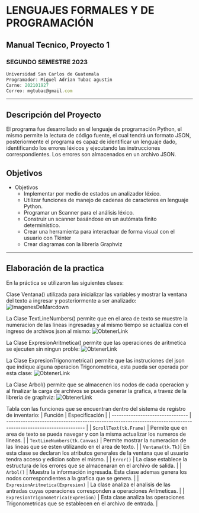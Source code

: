 # LENGUAJES FORMALES Y DE PROGRAMACIÓN
## Manual Tecnico, Proyecto 1
### SEGUNDO SEMESTRE 2023
```js
Universidad San Carlos de Guatemala
Programador: Miguel Adrian Tubac agustin
Carne: 202101927
Correo: mgtubac@gmail.com
```
---
## Descripción del Proyecto
El programa fue desarrollado en el lenguaje de programación Python, el mismo permite la lectura de código fuente, el cual tendrá un formato JSON, posteriormente el programa es capaz de identificar un lenguaje dado, identificando los errores léxicos y ejecutando las instrucciones correspondientes. Los errores son almacenados en un archivo JSON. 


## Objetivos
* Objetivos
    * Implementar por medio de estados un analizador léxico.
    * Utilizar funciones de manejo de cadenas de caracteres en lenguaje Python.
    * Programar un Scanner para el análisis léxico.
    * Construir un scanner basándose en un autómata finito determinístico.
    * Crear una herramienta para interactuar de forma visual con el usuario con Tkinter
    * Crear diagramas con la librería Graphviz 

---
## Elaboración de la practica
En la práctica se utilizaron las siguientes clases:

Clase Ventana() utilizada para inicializar las variables y mostrar la ventana del texto a ingresar y posteriormente a ser analizado:
![ImagenesDeMarcdown](https://i.ibb.co/NpHX9kv/image.png)

La Clase TextLineNumbers() permite que en el area de texto se muestre la numeracion de las lineas ingresadas y al mismo tiempo se actualiza con el ingreso de archivos json al mismo:
![ObtenerLink](https://i.ibb.co/vJHtXJV/image.png)

La Clase ExpresionAritmetica() permite que las operaciones de aritmetica se ejecuten sin ningun proble:
![ObtenerLink](https://i.ibb.co/vXFKK0z/image.png)

La Clase ExpresionTrigonometrica() permite que las instruciones del json que indique alguna operacion Trigonometrica, esta pueda ser operada por esta clase: 
![ObtenerLink](https://i.ibb.co/x8z8kKS/image.png)

La Clase Arbol() permite que se almacenen los nodos de cada operacion y al finalizar la carga de archivos se pueda generar la grafica, a travez de la libreria de graphviz: 
![ObtenerLink](https://i.ibb.co/94FBjc5/image.png)

Tabla con las funciones que se encuentran dentro del sistema de registro de inventario:
| Función                          | Especificación                                                                                                 |
| -------------------------------- | --------------------------------------------------------------------------------------------------------------- |
| `ScrollText(tk.Frame)`      | Permite que en area de texto se pueda navegar y con la misma actualizar los numeros de lineas.                                          |
| `TextLineNumbers(tk.Canvas)`           | Permite mostrar la numeracion de las lineas que se esten utilizando en el area de texto.            |
| `Ventana(tk.Tk)`| En esta clase se declaran los atributos generales de la ventana que el usuario tendra acceso  y edicion sobre el mismo.    |
| `Error()`  | La clase establece la estructura de los errores que se almacenaran en el archivo de salida.         |
| `Arbol()`  | Muestra la información ingresada. Esta clase ademas genera los nodos correspondientes a la grafica que se genera.         |
| `ExpresionAritmetica(Expresion)`  | La clase analiza el analisis de las antradas cuyas operaciones corresponden a operaciones Aritmeticas.         |
| `ExpresionTrigonometrica(Expresion)`  | Esta clase analiza las operaciones Trigonometricas que se establecen en el archivo de entrada.         |